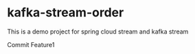# kafka-stream-order
This is a demo project for spring cloud stream and kafka stream 

Commit Feature1